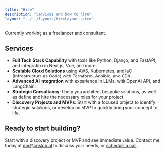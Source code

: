 ```yaml
---
title: "Hire"
description: "Services and how to hire"
layout: "../../layouts/HireLayout.astro"
---
```


Currently working as a freelancer and consultant.

## Services

* **Full Tech Stack Capability** with tools like Python, Django, and FastAPI, and integration in Next.js, Vue, and more.
* **Scalable Cloud Solutions** using AWS, Kubernetes, and IaC (Infrastructure as Code) with Terraform, Ansible, and CDK.
* **Advanced AI Integration** with experience in LLMs, with OpenAI API, and LangChain.
* **Strategic Consultancy**: I help you architect bespoke solutions, as well as define and hire the necessary roles for your project.
* **Discovery Projects and MVPs**: Start with a focused project to identify strategic solutions, or develop an MVP to quickly bring your concept to life.

## Ready to start building?

Start with a discovery project or MVP and see immediate value. Contact me today at [me@cristob.al](mailto:me@cristob.al) to discuss your needs, or [schedule a call](https://calendly.com/ccarnerolinan/30min).
